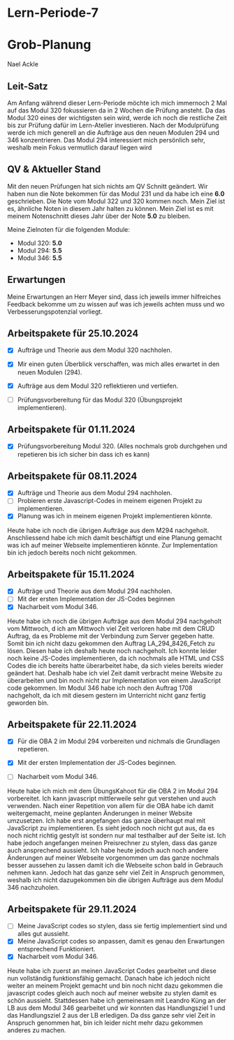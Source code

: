 # Lern-Periode-7

# Grob-Planung

Nael Ackle


## Leit-Satz

Am Anfang während dieser Lern-Periode möchte ich mich immernoch 2 Mal auf das Modul 320 fokussieren da in 2 Wochen die Prüfung ansteht. Da das Modul 320 eines der wichtigsten sein wird, werde ich noch die restliche Zeit bis zur Prüfung dafür im Lern-Atelier investieren. Nach der Modulprüfung werde ich mich generell an die Aufträge aus den neuen Modulen 294 und 346 konzentrieren. Das Modul 294 interessiert mich persönlich sehr, weshalb mein Fokus vermutlich darauf liegen wird

## QV & Aktueller Stand

Mit den neuen Prüfungen hat sich nichts am QV Schnitt geändert. Wir haben nun die Note bekommen für das Modul 231 und da habe ich eine **6.0** geschrieben. Die Note vom Modul 322 und 320 kommen noch.
Mein Ziel ist es, ähnliche Noten in diesem Jahr halten zu können. Mein Ziel ist es mit meinem Notenschnitt dieses Jahr über der Note **5.0** zu bleiben. 

Meine Zielnoten für die folgenden Module:
- Modul 320: **5.0**
- Modul 294: **5.5**
- Modul 346: **5.5**


## Erwartungen

Meine Erwartungen an Herr Meyer sind, dass ich jeweils immer hilfreiches Feedback bekomme um zu wissen auf was ich jeweils achten muss und wo Verbesserungspotenzial vorliegt.

## Arbeitspakete für 25.10.2024


- [x] Aufträge und Theorie aus dem Modul 320 nachholen.

- [x] Mir einen guten Überblick verschaffen, was mich alles erwartet in den neuen Modulen (294).

- [x] Aufträge aus dem Modul 320 reflektieren und vertiefen.

- [ ] Prüfungsvorbereitung für das Modul 320 (Übungsprojekt implementieren).



## Arbeitspakete für 01.11.2024


- [x] Prüfungsvorbereitung Modul 320. (Alles nochmals grob durchgehen und repetieren bis ich sicher bin dass ich es kann)



## Arbeitspakete für 08.11.2024

- [x] Aufträge und Theorie aus dem Modul 294 nachholen.
- [ ] Probieren erste Javascript-Codes in meinem eigenen Projekt zu implementieren.
- [x] Planung was ich in meinem eigenen Projekt implementieren könnte.

Heute habe ich noch die übrigen Aufträge aus dem M294 nachgeholt. Anschliessend habe ich mich damit beschäftigt und eine Planung gemacht was ich auf meiner Webseite implementieren könnte. Zur Implementation bin ich jedoch bereits noch nicht gekommen.

## Arbeitspakete für 15.11.2024

- [x] Aufträge und Theorie aus dem Modul 294 nachholen.
- [ ] Mit der ersten Implementation der JS-Codes beginnen
- [x] Nacharbeit vom Modul 346.

Heute habe ich noch die übrigen Aufträge aus dem Modul 294 nachgeholt vom Mittwoch, d ich am Mittwoch viel Zeit verloren habe mit dem CRUD Auftrag, da es Probleme mit der Verbindung zum Server gegeben hatte. Somit bin ich nicht dazu gekommen den Auftrag LA_294_8426_Fetch zu lösen. 
Diesen habe ich deshalb heute noch nachgeholt. 
Ich konnte leider noch keine JS-Codes implementieren, da ich nochmals alle HTML und CSS Codes die ich bereits hatte überarbeitet habe, da sich vieles bereits wieder geändert hat. Deshalb habe ich viel Zeit damit verbracht meine Website zu überarbeiten und bin noch nicht zur Implementation von einem JavaScript code gekommen.
Im Modul 346 habe ich noch den Auftrag 1708 nachgeholt, da ich mit diesem gestern im Unterricht nicht ganz fertig geworden bin.

## Arbeitspakete für 22.11.2024
- [x] Für die OBA 2 im Modul 294 vorbereiten und nichmals die Grundlagen repetieren.
- [x] Mit der ersten Implementation der JS-Codes beginnen.
- [ ] Nacharbeit vom Modul 346.


Heute habe ich mich mit dem ÜbungsKahoot für die OBA 2 im Modul 294 vorbereitet. Ich kann javascript mittlerweile sehr gut verstehen und auch verwenden. Nach einer Repetition von allem für die OBA habe ich damit weitergemacht, meine geplanten Änderungen in meiner Website umzusetzen. Ich habe erst angefangen das ganze überhaupt mal mit JavaScript zu implementieren. Es sieht jedoch noch nicht gut aus, da es noch nicht richtig gestylt ist sondern nur mal testhalber auf der Seite ist. Ich habe jedoch angefangen meinen Preisrechner zu stylen, dass das ganze auch ansprechend aussieht. 
Ich habe heute jedoch auch noch andere Änderungen auf meiner Webseite vorgenommen um das ganze nochmals besser aussehen zu lassen damit ich die Webseite schon bald in Gebrauch nehmen kann. Jedoch hat das ganze sehr viel Zeit in Anspruch genommen, weshalb ich nicht dazugekommen bin die übrigen Aufträge aus dem Modul 346 nachzuholen.


## Arbeitspakete für 29.11.2024
- [ ] Meine JavaScript codes so stylen, dass sie fertig implementiert sind und alles gut aussieht.
- [x] Meine JavaScript codes so anpassen, damit es genau den Erwartungen entsprechend Funktioniert.
- [x] Nacharbeit vom Modul 346.

Heute habe ich zuerst an meinen JavaScript Codes gearbeitet und diese nun vollständig funktionsfähig gemacht. Danach habe ich jedoch nicht weiter an meinem Projekt gemacht und bin noch nicht dazu gekommen die javascript codes gleich auch noch auf meiner website zu stylen damit es schön aussieht. Stattdessen habe ich gemeinesam mit Leandro Küng an der LB aus dem Modul 346 gearbeitet und wir konnten das Handlungsziel 1 und das Handlungsziel 2 aus der LB erledigen. Da dss ganze sehr viel Zeit in Anspruch genommen hat, bin ich leider nicht mehr dazu gekommen anderes zu machen.


